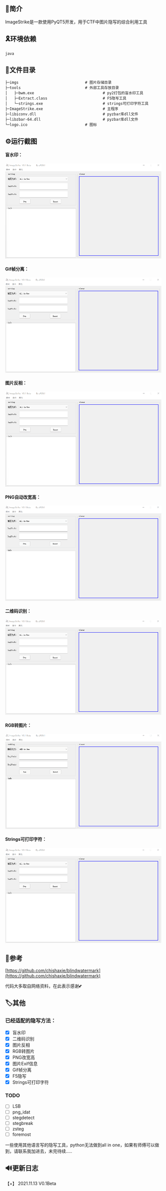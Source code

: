 ## 🎈简介

ImageStrike是一款使用PyQT5开发，用于CTF中图片隐写的综合利用工具


## 🎗️环境依赖

```
java
```

## 📑文件目录

```
├─imgs								# 图片存储目录
├─tools								# 外部工具存放目录
│   ├─bwm.exe						        # py2打包的盲水印工具
│   ├─Extract.class					        # F5隐写工具
│   └─strings.exe					        # strings可打印字符工具
├─ImageStrike.exe					        # 主程序
├─libiconv.dll						        # pyzbar库dll文件
├─libzbar-64.dll					        # pyzbar库dll文件
└─logo.ico							# 图标
```

## ⚙️运行截图

#### 盲水印：

<img src="imgs/bwm.gif" style="zoom:60%;" />

#### Gif帧分离：

<img src="imgs/gif.gif" style="zoom:60%;" />

#### 图片反相：

<img src="imgs/inversion.gif" style="zoom:60%;" />

#### PNG自动改宽高：

<img src="imgs/png.gif" style="zoom:60%;" />

#### 二维码识别：

<img src="imgs/qrcode.gif" style="zoom:60%;" />

#### RGB转图片：

<img src="imgs/rgb2jpg.gif" style="zoom:60%;" />

#### Strings可打印字符：

<img src="imgs/strings.gif" style="zoom:60%;" />

## 🔗参考

[https://github.com/chishaxie/blindwatermark](https://github.com/chishaxie/blindwatermark)

代码大多取自网络资料，在此表示感谢💕

## 🏷️其他

### 已经适配的隐写方法：
- [x] 盲水印
- [x] 二维码识别
- [x] 图片反相
- [x] RGB转图片
- [x] PNG改宽高
- [x] 图片Exif信息
- [x] Gif帧分离
- [x] F5隐写
- [x] Strings可打印字符
### TODO
- [ ] LSB
- [ ] png_idat
- [ ] stegdetect
- [ ] stegbreak
- [ ] zsteg
- [ ] foremost

一些使用其他语言写的隐写工具，python无法做到all in one，如果有师傅可以做到，请联系我加进去，未完待续.....

## 🔊更新日志

【+】   2021.11.13   V0.1Beta
